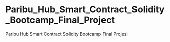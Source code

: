 # Paribu_Hub_Smart_Contract_Solidity_Bootcamp_Final_Project
Paribu Hub Smart Contract Solidity Bootcamp Final Projesi 
